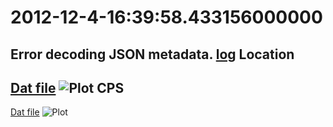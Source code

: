 2012-12-4-16:39:58.433156000000
==========
Error decoding JSON metadata.
[log](log)
Location
---------
[Dat file](Location.dat)
![Plot](Location.png)
CPS
---------
[Dat file](CPS.dat)
![Plot](CPS.png)
